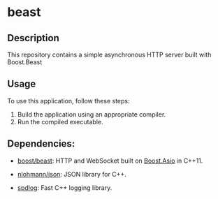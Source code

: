 # beast

## Description

This repository contains a simple asynchronous HTTP server built with Boost.Beast

## Usage

To use this application, follow these steps:

1. Build the application using an appropriate compiler.
1. Run the compiled executable.

## Dependencies:
- [boost/beast](https://github.com/boostorg/beast): HTTP and WebSocket built on [Boost.Asio](https://github.com/boostorg/asio) in C++11.

- [nlohmann/json](https://github.com/nlohmann/json): JSON library for C++.

- [spdlog](https://github.com/gabime/spdlog): Fast C++ logging library.


